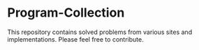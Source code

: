 # Program-Collection
This repository contains solved problems from various sites and implementations. Please feel free to contribute.
